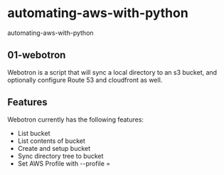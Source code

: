 # automating-aws-with-python
automating-aws-with-python

## 01-webotron

Webotron is a script that will sync a local directory to an s3 bucket, and optionally configure Route 53 and cloudfront as well.


## Features

Webotron currently has the following features:

- List bucket
- List contents of bucket
- Create and setup bucket
- Sync directory tree to bucket
- Set AWS Profile with --profile =<profileName>
